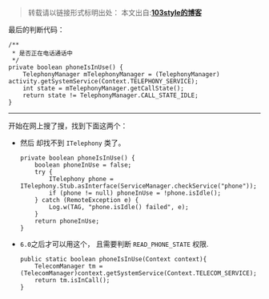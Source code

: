 >转载请以链接形式标明出处： 
本文出自:[**103style的博客**](http://blog.csdn.net/lxk_1993) 

最后的判断代码：
```
/**
 * 是否正在电话通话中
 */
private boolean phoneIsInUse() {
    TelephonyManager mTelephonyManager = (TelephonyManager) activity.getSystemService(Context.TELEPHONY_SERVICE);
    int state = mTelephonyManager.getCallState();
    return state != TelephonyManager.CALL_STATE_IDLE;
}
```

---

开始在网上搜了搜，找到下面这两个：

* 然后 却找不到 `ITelephony` 类了。
    ```
    private boolean phoneIsInUse() {
        boolean phoneInUse = false;
        try {
            ITelephony phone = ITelephony.Stub.asInterface(ServiceManager.checkService("phone"));
            if (phone != null) phoneInUse = !phone.isIdle();
        } catch (RemoteException e) {
            Log.w(TAG, "phone.isIdle() failed", e);
        }
        return phoneInUse;
    }
    ```
*  `6.0`之后才可以用这个， 且需要判断 `READ_PHONE_STATE` 权限.
    ```
    public static boolean phoneIsInUse(Context context){
        TelecomManager tm = (TelecomManager)context.getSystemService(Context.TELECOM_SERVICE);
        return tm.isInCall();
    }
    ```
